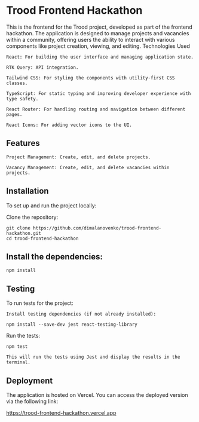 # Trood Frontend Hackathon

This is the frontend for the Trood project, developed as part of the frontend hackathon. The application is designed to manage projects and vacancies within a community, offering users the ability to interact with various components like project creation, viewing, and editing.
Technologies Used

    React: For building the user interface and managing application state.

    RTK Query: API integration.

    Tailwind CSS: For styling the components with utility-first CSS classes.

    TypeScript: For static typing and improving developer experience with type safety.

    React Router: For handling routing and navigation between different pages.

    React Icons: For adding vector icons to the UI.

## Features

    Project Management: Create, edit, and delete projects.

    Vacancy Management: Create, edit, and delete vacancies within projects.

## Installation

To set up and run the project locally:

Clone the repository:

    git clone https://github.com/dimalanovenko/trood-frontend-hackathon.git
    cd trood-frontend-hackathon

## Install the dependencies:

    npm install


## Testing

To run tests for the project:

    Install testing dependencies (if not already installed):

    npm install --save-dev jest react-testing-library

Run the tests:

    npm test

    This will run the tests using Jest and display the results in the terminal.

## Deployment

The application is hosted on Vercel. You can access the deployed version via the following link:

https://trood-frontend-hackathon.vercel.app
